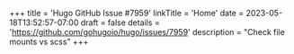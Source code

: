 +++
title = 'Hugo GitHub Issue #7959'
linkTitle = 'Home'
date = 2023-05-18T13:52:57-07:00
draft = false
details = 'https://github.com/gohugoio/hugo/issues/7959'
description = "Check file mounts vs scss"
+++
